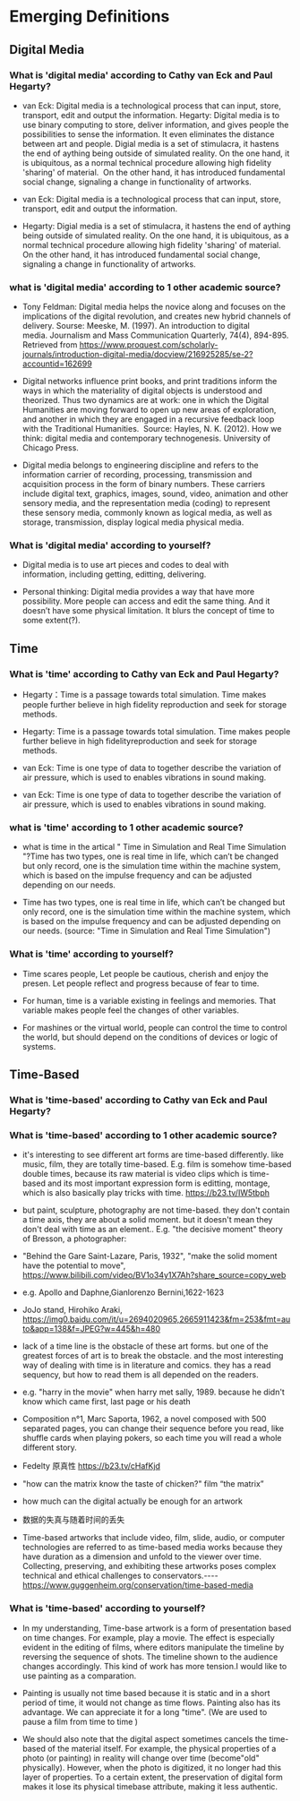 # Emerging Definitions


## Digital Media

### What is 'digital media' according to Cathy van Eck and Paul Hegarty?
- van Eck: Digital media is a technological process that can input, store, transport, edit and output the information.
Hegarty: Digital media is to use binary computing to store, deliver information, and gives people the possibilities to sense the information. It even eliminates the distance between art and people.
Digial media is a set of stimulacra, it hastens the end of aything being outside of simulated reality. On the one hand, it is ubiquitous, as a normal technical procedure allowing high fidelity 'sharing' of material.  On the other hand, it has introduced fundamental social change, signaling a change in functionality of artworks.

- van Eck: Digital media is a technological process that can input, store, transport, edit and output the information.


- Hegarty: Digial media is a set of stimulacra, it hastens the end of aything being outside of simulated reality. On the one hand, it is ubiquitous, as a normal technical procedure allowing high fidelity 'sharing' of material.  On the other hand, it has introduced fundamental social change, signaling a change in functionality of artworks.

### what is 'digital media' according to 1 other academic source?
- Tony Feldman: Digital media helps the novice along and focuses on the implications of the digital revolution, and creates new hybrid channels of delivery.
Sourse: Meeske, M. (1997). An introduction to digital media. Journalism and Mass Communication Quarterly, 74(4), 894-895. Retrieved from https://www.proquest.com/scholarly-journals/introduction-digital-media/docview/216925285/se-2?accountid=162699

- Digital networks influence print books, and print traditions inform the ways in which the materiality of digital objects is understood and theorized. Thus two dynamics are at work: one in which the Digital Humanities are moving forward to open up new areas of exploration, and another in which they are engaged in a recursive feedback loop with the Traditional Humanities.
 Source: Hayles, N. K. (2012). How we think: digital media and contemporary technogenesis. University of Chicago Press.
 
- Digital media belongs to engineering discipline and refers to the information carrier of recording, processing, transmission and acquisition process in the form of binary numbers. These carriers include digital text, graphics, images, sound, video, animation and other sensory media, and the representation media (coding) to represent these sensory media, commonly known as logical media, as well as storage, transmission, display logical media physical media.


### What is 'digital media' according to yourself?

- Digital media is to use art pieces and codes to deal with information, including getting, editting, delivering.

- Personal thinking: Digital media provides a way that have more possibility. More people can access and edit the same thing. And it doesn’t have some physical limitation. It blurs the concept of time to some extent(?).

## Time
### What is 'time' according to Cathy van Eck and Paul Hegarty?

- Hegarty：Time is a passage towards total simulation. Time makes people further believe in high fidelity reproduction and seek for storage methods.

- Hegarty: Time is a passage towards total simulation. Time makes people further believe in high fidelityreproduction and seek for storage methods.

- van Eck: Time is one type of data to together describe the variation of air pressure, which is used to enables vibrations in sound making.

- van Eck: Time is one type of data to together describe the variation of air pressure, which is used to enables vibrations in sound making.



### what is 'time' according to 1 other academic source?

- what is time in the artical " Time in Simulation and Real Time Simulation "?Time has two types, one is real time in life, which can’t be changed but only record, one is the simulation time within the machine system, which is based on the impulse frequency and can be adjusted depending on our needs.

- Time has two types, one is real time in life, which can’t be changed but only record, one is the simulation time within the machine system, which is based on the impulse frequency and can be adjusted depending on our needs. (source: "Time in Simulation and Real Time Simulation")

### What is 'time' according to yourself?

- Time scares people, Let people be cautious, cherish and enjoy the presen. Let people reflect and progress because of fear to time.

- For human, time is a variable existing in feelings and memories. That variable makes people feel the changes of other variables.

- For mashines or the virtual world, people can control the time to control the world, but should depend on the conditions of devices or logic of systems.





## Time-Based
### What is 'time-based' according to Cathy van Eck and Paul Hegarty?


### What is 'time-based' according to 1 other academic source?



- it's interesting to see different art forms are time-based differently. like music, film, they are totally time-based. E.g. film is somehow time-based double times, because its raw material is video clips which is time-based and its most important expression form is editting, montage, which is also basically play tricks with time. https://b23.tv/IW5tbph

- but paint, sculpture, photography are not time-based. they don't contain a time axis, they are about a solid moment. but it doesn't mean they don't deal with time as an element.. E.g. "the decisive moment" theory of Bresson, a photographer:

- "Behind the Gare Saint-Lazare, Paris, 1932", "make the solid moment have the potential to move", https://www.bilibili.com/video/BV1o34y1X7Ah?share_source=copy_web

- e.g. Apollo and Daphne,Gianlorenzo Bernini,1622-1623

- JoJo stand, Hirohiko Araki, https://img0.baidu.com/it/u=2694020965,2665911423&fm=253&fmt=auto&app=138&f=JPEG?w=445&h=480

- lack of a time line is the obstacle of these art forms. but one of the greatest forces of art is to break the obstacle. and the most interesting way of dealing with time is in literature and comics. they has a read sequency, but how to read them is all depended on the readers.

- e.g.  "harry in the movie" when harry met sally, 1989. because he didn't know which came first, last page or his death

- Composition n°1, Marc Saporta, 1962, a novel composed with 500 separated pages, you can change their sequence before you read, like shuffle cards when playing pokers, so each time you will read a whole different story.

- Fedelty 原真性 https://b23.tv/cHafKjd

- "how can the matrix know the taste of chicken?" film “the matrix”

- how much can the digital actually be enough for an artwork

- 数据的失真与随着时间的丢失

- Time-based artworks that include video, film, slide, audio, or computer technologies are referred to as time-based media works because they have duration as a dimension and unfold to the viewer over time. Collecting, preserving, and exhibiting these artworks poses complex technical and ethical challenges to conservators.----https://www.guggenheim.org/conservation/time-based-media

### What is 'time-based' according to yourself?


- In my understanding, Time-base artwork is a form of presentation based on time changes. For example, play a movie. The effect is especially evident in the editing of films, where editors manipulate the timeline by reversing the sequence of shots. The timeline shown to the audience changes accordingly. This kind of work has more tension.I would like to use painting as a comparation.

- Painting is usually not time based because it is static and in a short period of time, it would not change as time flows. Painting also has its advantage. We can appreciate it for a long "time". (We are used to pause a film from time to time )

- We should also note that the digital aspect sometimes cancels the time-based of the material itself. For example, the physical properties of a photo (or painting) in reality will change over time (become"old" physically).  However, when the photo is digitized, it no longer had this layer of properties. To a certain extent, the preservation of digital form makes it lose its physical timebase attribute, making it less authentic.
